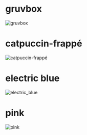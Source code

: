 # gruvbox
![gruvbox](https://raw.githubusercontent.com/dillacorn/i3-dots/refs/heads/main/preview_pictures/gruvbox.png)
# catpuccin-frappé
![catpuccin-frappé](https://raw.githubusercontent.com/dillacorn/i3-dots/refs/heads/main/preview_pictures/catpuccin-frapp%C3%A9.png)
# electric blue
![electric_blue](https://raw.githubusercontent.com/dillacorn/i3-dots/refs/heads/main/preview_pictures/electric_blue.png)
# pink
![pink](https://raw.githubusercontent.com/dillacorn/i3-dots/refs/heads/main/preview_pictures/pink.png)